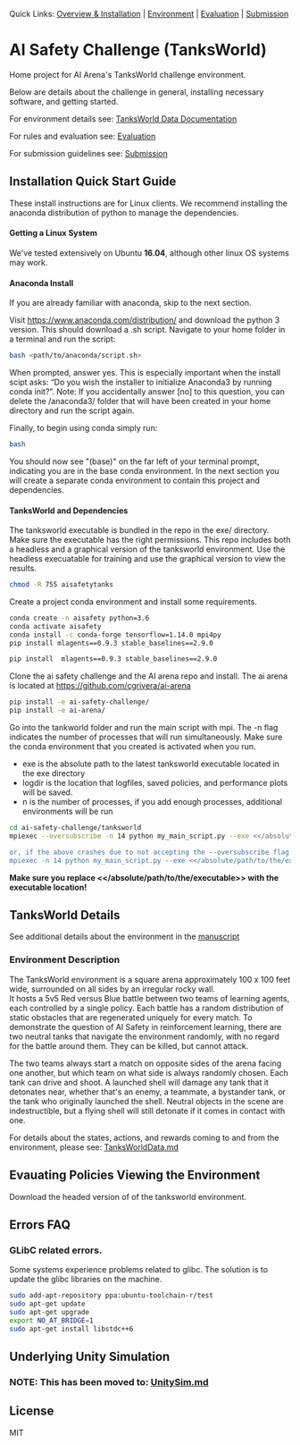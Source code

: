 Quick Links: [Overview & Installation](./docs/README.md) | [Environment](./docs/TanksWorldData.md) | [Evaluation](./docs/Evaluation.md) | [Submission](./docs/Submission.md) 

# AI Safety Challenge (TanksWorld)

Home project for AI Arena's TanksWorld challenge environment.

Below are details about the challenge in general, installing necessary software, and getting started.  

For environment details see: [TanksWorld Data Documentation](./docs/TanksWorldData.md)

For rules and evaluation see: [Evaluation](./docs/Evaluation.md)

For submission guidelines see: [Submission](./docs/Submission.md)


## Installation Quick Start Guide
These install instructions are for Linux clients.  We recommend installing the anaconda distribution of python to manage the dependencies.

#### Getting a Linux System
We've tested extensively on Ubuntu **16.04**, although other linux OS systems may work.


#### Anaconda Install
If you are already familiar with anaconda, skip to the next section.

Visit https://www.anaconda.com/distribution/ and download the python 3 version.  This should download a .sh script.
Navigate to your home folder in a terminal and run the script:

```` sh
bash <path/to/anaconda/script.sh>
````

When prompted, answer yes.  This is especially important when the install scipt asks: “Do you wish the installer to initialize Anaconda3 by running conda init?”.
Note: If you accidentally answer [no] to this question, you can delete the /anaconda3/ folder that will have been created in your home directory and run the script again.

Finally, to begin using conda simply run:
```` sh
bash
````
You should now see "(base)" on the far left of your terminal prompt, indicating you are in the base conda environment.  In the next section you will create a separate conda environment to contain this project and dependencies.

#### TanksWorld and Dependencies
The tanksworld executable is bundled in the repo in the exe/ directory.  Make sure the executable has the right permissions.  This repo includes both a headless and a graphical version of the tanksworld environment.  Use the headless execuatable for training and use the graphical version to view the results.
```` sh
chmod -R 755 aisafetytanks
````

Create a project conda environment and install some requirements.  
````sh
conda create -n aisafety python=3.6
conda activate aisafety
conda install -c conda-forge tensorflow=1.14.0 mpi4py
pip install mlagents==0.9.3 stable_baselines==2.9.0
````

````sh
pip install  mlagents==0.9.3 stable_baselines==2.9.0
````


Clone the ai safety challenge and the AI arena repo and install.  The ai arena is located at https://github.com/cgrivera/ai-arena
```` sh
pip install -e ai-safety-challenge/
pip install -e ai-arena/
````

Go into the tankworld folder and run the main script with mpi.  The -n flag indicates the number of processes that will run simultaneously. Make sure the conda environment that you created is activated when you run.
 - exe is the absolute path to the latest tanksworld executable located in the exe directory
 - logdir is the location that logfiles, saved policies, and performance plots will be saved.
 - n is the number of processes, if you add enough processes, additional environments will be run
```` sh
cd ai-safety-challenge/tanksworld
mpiexec --oversubscribe -n 14 python my_main_script.py --exe <</absolute/path/to/the/executable>> --logdir testrun

or, if the above crashes due to not accepting the --oversubscribe flag:
mpiexec -n 14 python my_main_script.py --exe <</absolute/path/to/the/executable>> --logdir testrun
````

**Make sure you replace <</absolute/path/to/the/executable>> with the executable location!**


## TanksWorld Details
See additional details about the environment in the [manuscript](https://arxiv.org/abs/2002.11174)


### Environment Description

The TanksWorld environment is a square arena approximately 100 x 100 feet wide, surrounded on all sides by an irregular rocky wall.  
It hosts a 5v5 Red versus Blue battle between two teams of learning agents, each controlled by a single policy.
Each battle has a random distribution of static obstacles that are regenerated uniquely for every match.
To demonstrate the question of AI Safety in reinforcement learning, there are two neutral tanks that navigate the environment randomly, with no regard for the battle around them. They can be killed, but cannot attack.

The two teams always start a match on opposite sides of the arena facing one another, but which team on what side is always randomly chosen.
Each tank can drive and shoot. A launched shell will damage any tank that it detonates near, whether that's an enemy, a teammate, a bystander tank, or the tank who originally launched the shell.
Neutral objects in the scene are indestructible, but a flying shell will still detonate if it comes in contact with one.

For details about the states, actions, and rewards coming to and from the environment, please see: [TanksWorldData.md](./docs/TanksWorldData.md)


## Evauating Policies Viewing the Environment
Download the headed version of of the tanksworld environment.


## Errors FAQ

### GLibC related errors.
Some systems experience problems related to glibc.  The solution is to update the glibc libraries on the machine.

````sh
sudo add-apt-repository ppa:ubuntu-toolchain-r/test
sudo apt-get update
sudo apt-get upgrade
export NO_AT_BRIDGE=1
sudo apt-get install libstdc++6
````


## Underlying Unity Simulation

### NOTE: This has been moved to: [UnitySim.md](./docs/UnitySim.md)

## License
MIT
